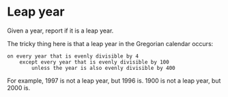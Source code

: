 # Leap year

Given a year, report if it is a leap year.

The tricky thing here is that a leap year in the Gregorian calendar occurs:  

    on every year that is evenly divisible by 4
        except every year that is evenly divisible by 100
            unless the year is also evenly divisible by 400

For example, 1997 is not a leap year, but 1996 is. 1900 is not a leap year, but 2000 is.